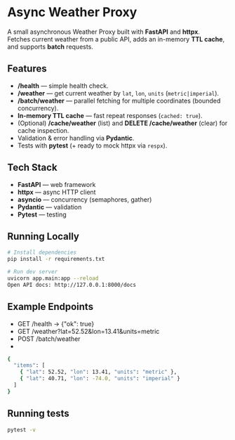 # Async Weather Proxy

A small asynchronous Weather Proxy built with **FastAPI** and **httpx**.  
Fetches current weather from a public API, adds an in-memory **TTL cache**, and supports **batch** requests.

## Features
- **/health** — simple health check.
- **/weather** — get current weather by `lat`, `lon`, `units` (`metric|imperial`).
- **/batch/weather** — parallel fetching for multiple coordinates (bounded concurrency).
- **In-memory TTL cache** — fast repeat responses (`cached: true`).
- (Optional) **/cache/weather** (list) and **DELETE /cache/weather** (clear) for cache inspection.
- Validation & error handling via **Pydantic**.
- Tests with **pytest** (+ ready to mock httpx via `respx`).

## Tech Stack
- **FastAPI** — web framework  
- **httpx** — async HTTP client  
- **asyncio** — concurrency (semaphores, gather)  
- **Pydantic** — validation  
- **Pytest** — testing

## Running Locally
```bash
# Install dependencies
pip install -r requirements.txt

# Run dev server
uvicorn app.main:app --reload
Open API docs: http://127.0.0.1:8000/docs
```

## Example Endpoints
- GET /health → {"ok": true}
- GET /weather?lat=52.52&lon=13.41&units=metric
- POST /batch/weather
- 
```bash
{
  "items": [
    { "lat": 52.52, "lon": 13.41, "units": "metric" },
    { "lat": 40.71, "lon": -74.0, "units": "imperial" }
  ]
}
```

## Running tests
```bash
pytest -v
```
